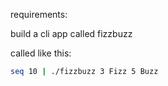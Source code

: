 requirements:

build a cli app called fizzbuzz

called like this:

```sh
seq 10 | ./fizzbuzz 3 Fizz 5 Buzz
```

